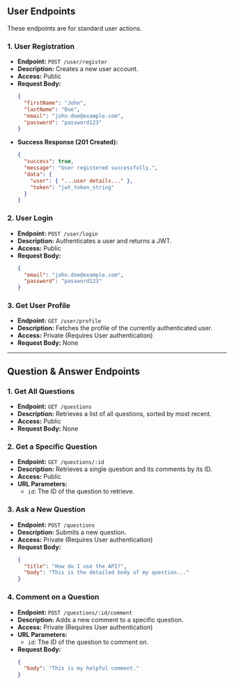 

## User Endpoints

These endpoints are for standard user actions.

### 1. User Registration

- **Endpoint:** `POST /user/register`
- **Description:** Creates a new user account.
- **Access:** Public
- **Request Body:**
  ```json
  {
    "firstName": "John",
    "lastName": "Doe",
    "email": "john.doe@example.com",
    "password": "password123"
  }
  ```
- **Success Response (201 Created):**
  ```json
  {
    "success": true,
    "message": "User registered successfully.",
    "data": {
      "user": { "...user details..." },
      "token": "jwt_token_string"
    }
  }
  ```

### 2. User Login

- **Endpoint:** `POST /user/login`
- **Description:** Authenticates a user and returns a JWT.
- **Access:** Public
- **Request Body:**
  ```json
  {
    "email": "john.doe@example.com",
    "password": "password123"
  }
  ```

### 3. Get User Profile

- **Endpoint:** `GET /user/profile`
- **Description:** Fetches the profile of the currently authenticated user.
- **Access:** Private (Requires User authentication)
- **Request Body:** None

---

## Question & Answer Endpoints

### 1. Get All Questions

- **Endpoint:** `GET /questions`
- **Description:** Retrieves a list of all questions, sorted by most recent.
- **Access:** Public
- **Request Body:** None

### 2. Get a Specific Question

- **Endpoint:** `GET /questions/:id`
- **Description:** Retrieves a single question and its comments by its ID.
- **Access:** Public
- **URL Parameters:**
  - `id`: The ID of the question to retrieve.

### 3. Ask a New Question

- **Endpoint:** `POST /questions`
- **Description:** Submits a new question.
- **Access:** Private (Requires User authentication)
- **Request Body:**
  ```json
  {
    "title": "How do I use the API?",
    "body": "This is the detailed body of my question..."
  }
  ```

### 4. Comment on a Question

- **Endpoint:** `POST /questions/:id/comment`
- **Description:** Adds a new comment to a specific question.
- **Access:** Private (Requires User authentication)
- **URL Parameters:**
  - `id`: The ID of the question to comment on.
- **Request Body:**
  ```json
  {
    "body": "This is my helpful comment."
  }
  ```